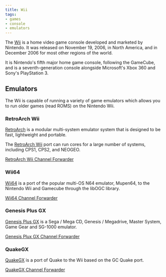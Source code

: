 ```yaml
---
title: Wii
tags:
- games
- console
- emulators
---
```


The [Wii](https://en.wikipedia.org/wiki/Wii) is a home video game console developed and marketed by Nintendo. 
It was released on November 19, 2006, in North America, and in December 2006 for most other regions of the world. 
<!--more-->
It is Nintendo's fifth major home game console, following the GameCube, and is a seventh-generation console alongside 
Microsoft's Xbox 360 and Sony's PlayStation 3.

## Emulators

The Wii is capable of running a variety of game emulators which allows you to run older games (read ROMS) on the 
Nintendo Wii.

### RetroArch Wii 

[RetroArch](https://www.retroarch.com/index.php) is a modular multi-system emulator system that is designed to be fast, lightweight and portable. 

The [RetroArch Wii](https://www.wiibrew.org/wiki/RetroArch_Wii) port can run cores for a large number of systems, including CPS1, CPS2, and NEOGEO.

[RetroArch Wii Channel Forwarder](https://repo.mariocube.com/WADs/Forwarders/SDLMame-Wii%20&%20RetroArch-Wii%20Forwarders/Standalone/)

### Wii64

[Wii64](https://www.wiibrew.org/wiki/Wii64) is a port of the popular multi-OS N64 emulator, Mupen64, to the 
Nintendo Wii and Gamecube through the libOGC library.

[Wii64 Channel Forwarder](https://www.mediafire.com/download/r6k58yrg0avl6ai/Wii64_-_D64A_v14_2nd_Edition.wad)

### Genesis Plus GX

[Genesis Plus GX](https://www.wiibrew.org/wiki/Genesis_Plus) is a Sega / Mega CD, Genesis / Megadrive, Master System, Game Gear and SG-1000 emulator. 

[Genesis Plux GX Channel Forwarder](https://gbatemp.net/threads/another-genplus-gx-forwarder.624815/)

### QuakeGX

[QuakeGX](https://www.wiibrew.org/wiki/QuakeGX) is a port of Quake to the Wii based on the GC Quake port.

[QuakeGX Channel Forwarder](https://drive.google.com/file/d/19ehXt7jD8B8csS3Ze6bx12NJuFfbVoR3/view)